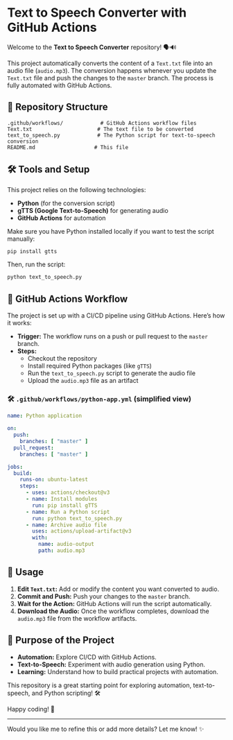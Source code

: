 # Text to Speech Converter with GitHub Actions

Welcome to the **Text to Speech Converter** repository! 🗣️🔊

This project automatically converts the content of a `Text.txt` file into an audio file (`audio.mp3`). The conversion happens whenever you update the `Text.txt` file and push the changes to the `master` branch. The process is fully automated with GitHub Actions.

## 📂 Repository Structure

```
.github/workflows/            # GitHub Actions workflow files
Text.txt                     # The text file to be converted
text_to_speech.py            # The Python script for text-to-speech conversion
README.md                   # This file
```

## 🛠️ Tools and Setup

This project relies on the following technologies:

- **Python** (for the conversion script)
- **gTTS (Google Text-to-Speech)** for generating audio
- **GitHub Actions** for automation

Make sure you have Python installed locally if you want to test the script manually:

```sh
pip install gtts
```

Then, run the script:

```sh
python text_to_speech.py
```

## 🚀 GitHub Actions Workflow

The project is set up with a CI/CD pipeline using GitHub Actions. Here’s how it works:

- **Trigger:** The workflow runs on a push or pull request to the `master` branch.
- **Steps:**
  - Checkout the repository
  - Install required Python packages (like `gTTS`)
  - Run the `text_to_speech.py` script to generate the audio file
  - Upload the `audio.mp3` file as an artifact

### 🛠️ `.github/workflows/python-app.yml` (simplified view)

```yaml
name: Python application

on:
  push:
    branches: [ "master" ]
  pull_request:
    branches: [ "master" ]

jobs:
  build:
    runs-on: ubuntu-latest
    steps:
      - uses: actions/checkout@v3
      - name: Install modules
        run: pip install gTTS
      - name: Run a Python script
        run: python text_to_speech.py
      - name: Archive audio file
        uses: actions/upload-artifact@v3
        with:
          name: audio-output
          path: audio.mp3
```

## 📘 Usage

1. **Edit `Text.txt`:** Add or modify the content you want converted to audio.
2. **Commit and Push:** Push your changes to the `master` branch.
3. **Wait for the Action:** GitHub Actions will run the script automatically.
4. **Download the Audio:** Once the workflow completes, download the `audio.mp3` file from the workflow artifacts.

## 📖 Purpose of the Project

- **Automation:** Explore CI/CD with GitHub Actions.
- **Text-to-Speech:** Experiment with audio generation using Python.
- **Learning:** Understand how to build practical projects with automation.

This repository is a great starting point for exploring automation, text-to-speech, and Python scripting! 🛠️

Happy coding! 🚀

---

Would you like me to refine this or add more details? Let me know! ✨

